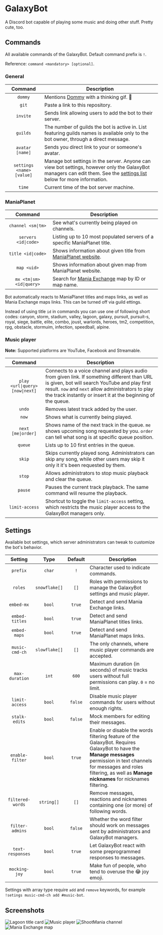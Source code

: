GalaxyBot
=========
A Discord bot capable of playing some music and doing other stuff. Pretty cute, too.

## Commands
All available commands of the GalaxyBot. Default command prefix is `!`.

Reference: `command <mandatory> [optional]`.

### General

| Command                   | Description |
|:-------------------------:| ----------- |
| `dommy`                   | Mentions [Dommy](https://github.com/domino54/) with a thinking gif. 🤔
| `git`                     | Paste a link to this repository.
| `invite`                  | Sends link allowing users to add the bot to their server.
| `guilds`                  | The number of guilds the bot is active in. List featuring guilds names is available only to the bot owner, through a direct message.
| `avatar [name]`           | Sends you direct link to your or someone's avatar.
| `settings <name> [value]` | Manage bot settings in the server. Anyone can view bot settings, however only the GalaxyBot managers can edit them. See the [settings list](#Settings) below for more information.
| `time`                    | Current time of the bot server machine.

### ManiaPlanet

| Command                   | Description |
|:-------------------------:| ----------- |
| `channel <sm\|tm>`        | See what's currently being played on channels.
| `servers <id\|code>`      | Listing up to 10 most populated servers of a specific ManiaPlanet title.
| `title <id\|code>`        | Shows information about given title from [ManiaPlanet website](http://maniaplanet.com/).
| `map <uid>`               | Shows information about given map from ManiaPlanet website.
| `mx <tm\|sm> <id\|query>` | Search for [Mania Exchange](http://mania-exchange.com/) map by ID or map name.

Bot automatically reacts to ManiaPlanet titles and maps links, as well as Mania Exchange maps links. This can be turned off via guild ettings.

Instead of using title `id` in commands you can use one of following short codes: canyon, storm, stadium, valley, lagoon, galaxy, pursuit, pursuit-s, royal, siege, battle, elite, combo, joust, warlords, heroes, tm2, competition, rpg, obstacle, stormuim, infection, speedball, alpine.

### Music player

**Note:** Supported platforms are YouTube, Facebook and Streamable.

| Command                         | Description |
|:-------------------------------:| ----------- |
| `play <url\|query> [now\|next]` | Connects to a voice channel and plays audio from given link. If something different than URL is given, bot will search YouTube and play first result. `now` and `next` allow administrators to play the track instantly or insert it at the beginning of the queue.
| `undo`                          | Removes latest track added by the user.
| `now`                           | Shows what is currently being played.
| `next [me\|order]`               | Shows name of the next track in the queue. `me` shows upcoming song requested by you. `order` can tell what song is at specific queue position.
| `queue`                         | Lists up to 10 first entries in the queue.
| `skip`                          | Skips currently played song. Administrators can skip any song, while other users may skip it only it it's been requested by them.
| `stop`                          | Allows administrators to stop music playback and clear the queue.
| `pause`                         | Pauses the current track playback. The same command will resume the playback.
| `limit-access`                  | Shortcut to toggle the `limit-access` setting, which restricts the music player access to the GalaxyBot managers only.

## Settings
Available bot settings, which server administrators can tweak to customize the bot's behavior.

| Setting           | Type          | Default | Description |
|:-----------------:|:-------------:|:-------:| ----------- |
| `prefix`          | `char`        | `!`     | Character used to indicate commands.
| `roles`           | `snowflake[]` | `[]`    | Roles with permissions to manage the GalaxyBot settings and music player.
| `embed-mx`        | `bool`        | `true`  | Detect and send Mania Exchange links.
| `embed-titles`    | `bool`        | `true`  | Detect and send ManiaPlanet titles links.
| `embed-maps`      | `bool`        | `true`  | Detect and send ManiaPlanet maps links.
| `music-cmd-ch`    | `slowflake[]` | `[]`    | The only channels, where music player commands are accepted.
| `max-duration`    | `int`         | `600`   | Maximum duration (in seconds) of music tracks users without full permissions can play. `0` = no limit.
| `limit-access`    | `bool`        | `false` | Disable music player commands for users without enough rights.
| `stalk-edits`     | `bool`        | `false` | Mock members for editing their messages.
| `enable-filter`   | `bool`        | `true`  | Enable or disable the words filtering feature of the GalaxyBot. Requires GalaxyBot to have the **Manage messages** permission in text channels for messages and roles filtering, as well as **Manage nicknames** for nicknames filtering.
| `filtered-words`  | `string[]`    | `[]`    | Remove messages, reactions and nicknames containing one (or more) of following words.
| `filter-admins`   | `bool`        | `false` | Whether the word filter should work on messages sent by administrators and GalaxyBot managers.
| `text-responses`  | `bool`        | `true`  | Let GalaxyBot react with some preprogrammed responses to messages.
| `mocking-joy`     | `bool`        | `true`  | Make fun of people, who tend to overuse the 😂 joy emoji.

Settings with array type require `add` and `remove` keywords, for example `!setings music-cmd-ch add #music-bot`.

## Screenshots

![Lagoon title card](https://i.imgur.com/n41wMvK.png)
![Music player](https://i.imgur.com/hGyRSFq.png)
![ShootMania channel](https://i.imgur.com/95Z3hSG.png)
![Mania Exchange map](https://i.imgur.com/2FIayqY.png)
